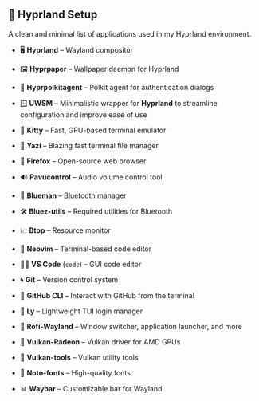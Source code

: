 ## 🌿 Hyprland Setup
A clean and minimal list of applications used in my Hyprland environment.

- 🖥️ **Hyprland** – Wayland compositor  
- 🖼️ **Hyprpaper** – Wallpaper daemon for Hyprland  
- 🔐 **Hyprpolkitagent** – Polkit agent for authentication dialogs  
- 🪟 **UWSM** – Minimalistic wrapper for **Hyprland** to streamline configuration and improve ease of use  

- 🧾 **Kitty** – Fast, GPU-based terminal emulator  
- 📁 **Yazi** – Blazing fast terminal file manager  

- 🦊 **Firefox** – Open-source web browser  

- 🔊 **Pavucontrol** – Audio volume control tool  
- 🔵 **Blueman** – Bluetooth manager  
- 🛠️ **Bluez-utils** – Required utilities for Bluetooth  

- 📈 **Btop** – Resource monitor  

- 🧠 **Neovim** – Terminal-based code editor  
- 🧑‍💻 **VS Code** (`code`) – GUI code editor  
- 🌀 **Git** – Version control system  
- 🐙 **GitHub CLI** – Interact with GitHub from the terminal  

- 🔑 **Ly** – Lightweight TUI login manager  

- 🎯 **Rofi-Wayland** – Window switcher, application launcher, and more  

- 🧱 **Vulkan-Radeon** – Vulkan driver for AMD GPUs  
- 🔧 **Vulkan-tools** – Vulkan utility tools  
- 📝 **Noto-fonts** – High-quality fonts  

- 📊 **Waybar** – Customizable bar for Wayland  
